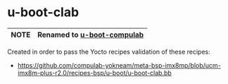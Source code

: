 # u-boot-clab

|NOTE|Renamed to [u-boot-compulab](https://github.com/compulab-yokneam/u-boot-compulab/tree/u-boot-compulab_v2022.04)|
|---|---|

Created in order to pass the Yocto recipes validation of these recipes:
* https://github.com/compulab-yokneam/meta-bsp-imx8mp/blob/ucm-imx8m-plus-r2.0/recipes-bsp/u-boot/u-boot-clab.bb
